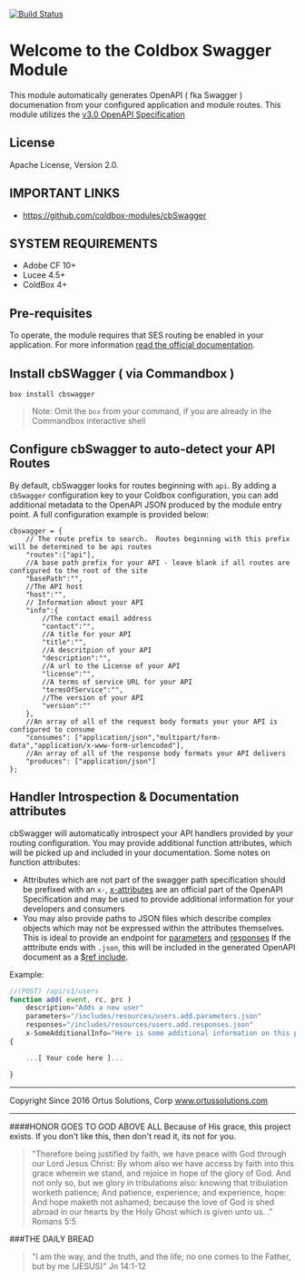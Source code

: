 [![Build Status](https://travis-ci.org/coldbox-modules/cbSwagger.svg?branch=development)](https://travis-ci.org/coldbox-modules/cbSwagger)

# Welcome to the Coldbox Swagger Module
This module automatically generates OpenAPI ( fka Swagger ) documenation from your configured application and module routes.  This module utilizes the [v3.0 OpenAPI Specification]([https://github.com/OAI/OpenAPI-Specification/blob/OpenAPI.next/versions/3.0.md])

## License
Apache License, Version 2.0.

## IMPORTANT LINKS
- https://github.com/coldbox-modules/cbSwagger

## SYSTEM REQUIREMENTS
- Adobe CF 10+
- Lucee 4.5+
- ColdBox 4+

## Pre-requisites

To operate, the module requires that SES routing be enabled in your application.  For more information [read the official documentation](https://coldbox.ortusbooks.com/content/Routing/routes_configuration.html).

## Install cbSWagger ( via Commandbox )

`box install cbswagger`

> Note:  Omit the `box` from your command, if you are already in the Commandbox interactive shell


## Configure cbSwagger to auto-detect your API Routes

By default, cbSwagger looks for routes beginning with `api`.  By adding a `cbSwagger` configuration key to your Coldbox configuration, you can add additional metadata to the OpenAPI JSON produced by the module entry point.  A full configuration example is provided below:

```
cbswagger = {
	// The route prefix to search.  Routes beginning with this prefix will be determined to be api routes
	"routes":["api"],
	//A base path prefix for your API - leave blank if all routes are configured to the root of the site
	"basePath":"",
	//The API host
	"host":"",
	// Information about your API
	"info":{
		//The contact email address
		"contact":"",
		//A title for your API
		"title":"",
		//A descritpion of your API
		"description":"",
		//A url to the License of your API
		"license":"",
		//A terms of service URL for your API
		"termsOfService":"",
		//The version of your API
		"version":""
	},
	//An array of all of the request body formats your your API is configured to consume
	"consumes": ["application/json","multipart/form-data","application/x-www-form-urlencoded"],
	//An array of all of the response body formats your API delivers
	"produces": ["application/json"]
};

```

## Handler Introspection & Documentation attributes

cbSwagger will automatically introspect your API handlers provided by your routing configuration.  You may provide additional function attributes, which will be picked up and included in your documentation.  Some notes on function attributes:

* Attributes which are not part of the swagger path specification should be prefixed with an `x-`, [x-attributes](https://github.com/OAI/OpenAPI-Specification/blob/OpenAPI.next/versions/3.0.md#specificationExtensions) are an official part of the OpenAPI Specification and may be used to provide additional information for your developers and consumers
* You may also provide paths to JSON files which describe complex objects which may not be expressed within the attributes themselves.  This is ideal to provide an endpoint for [parameters](https://github.com/OAI/OpenAPI-Specification/blob/OpenAPI.next/versions/3.0.md#parameterObject) and [responses](https://github.com/OAI/OpenAPI-Specification/blob/OpenAPI.next/versions/3.0.md#responseObject)  If the atttribute ends with `.json`, this will be included in the generated OpenAPI document as a [$ref include](https://github.com/OAI/OpenAPI-Specification/blob/OpenAPI.next/versions/3.0.md#pathItemObject).

Example:


```js
//(POST) /api/v1/users
function add( event, rc, prc )
	description="Adds a new user"
	parameters="/includes/resources/users.add.parameters.json"
	responses="/includes/resources/users.add.responses.json"
	x-SomeAdditionalInfo="Here is some additional information on this path"
{

	...[ Your code here ]...

}
```



********************************************************************************
Copyright Since 2016 Ortus Solutions, Corp
www.ortussolutions.com
********************************************************************************
####HONOR GOES TO GOD ABOVE ALL
Because of His grace, this project exists. If you don't like this, then don't read it, its not for you.

>"Therefore being justified by faith, we have peace with God through our Lord Jesus Christ:
By whom also we have access by faith into this grace wherein we stand, and rejoice in hope of the glory of God.
And not only so, but we glory in tribulations also: knowing that tribulation worketh patience;
And patience, experience; and experience, hope:
And hope maketh not ashamed; because the love of God is shed abroad in our hearts by the
Holy Ghost which is given unto us. ." Romans 5:5

###THE DAILY BREAD
 > "I am the way, and the truth, and the life; no one comes to the Father, but by me (JESUS)" Jn 14:1-12
